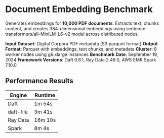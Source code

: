 # Document Embedding Benchmark

Generates embeddings for **10,000 PDF documents**. Extracts text, chunks content, and creates 384-dimensional embeddings using sentence-transformers/all-MiniLM-L6-v2 model across distributed nodes.

**Input Dataset**: Digital Corpora PDF metadata (S3 parquet format)
**Output Format**: Parquet with embeddings, text chunks, and metadata
**Cluster**: 8 worker nodes using g6.xlarge instances
**Benchmark Date**: September 19, 2024
**Framework Versions**: Daft 0.6.1, Ray Data 2.49.0, AWS EMR Spark 7.10.0

## Performance Results

| Engine   | Runtime |
|----------|---------|
| Daft     | 1m 54s  |
| daft-file| 3m 41s  |
| Ray Data | 16m 10s |
| Spark    | 8m 4s   |
